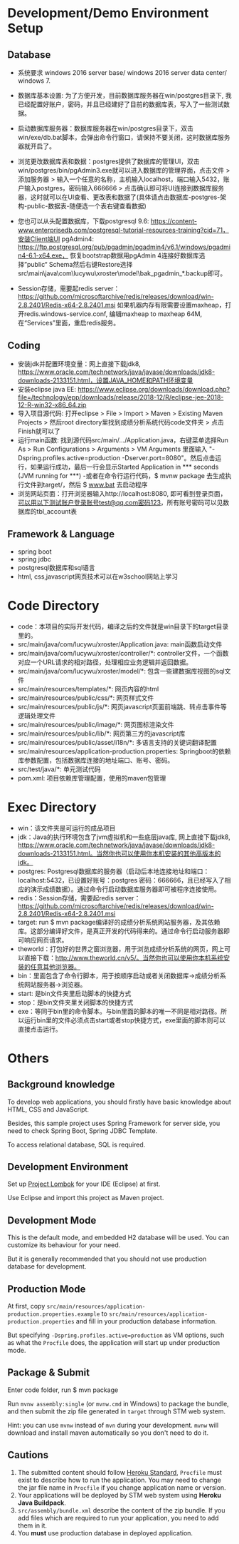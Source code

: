 # Development/Demo Environment Setup

## Database
  - 系统要求 windows 2016 server base/ windows 2016 server data center/ windows 7.
  - 数据库基本设置: 为了方便开发，目前数据库服务器在win/postgres目录下, 我已经配置好账户，密码，并且已经建好了目前的数据库表，写入了一些测试数据。
  - 启动数据库服务器：数据库服务器在win/postgres目录下，双击win/exe/db.bat脚本，会弹出命令行窗口，请保持不要关闭，这时数据库服务器就开启了。
  - 浏览更改数据库表和数据：postgres提供了数据库的管理UI，双击win/postgres/bin/pgAdmin3.exe就可以进入数据库的管理界面，点击文件 > 添加服务器 > 输入一个任意的名称，主机输入localhost，端口输入5432，账户输入postgres，密码输入666666 > 点击确认即可将UI连接到数据库服务器，这时就可以在UI查看、更改表和数据了(具体请点击数据库-postgres-架构-public-数据表-随便选一个表右键查看数据)

  - 您也可以从头配置数据库，下载postgresql 9.6: https://content-www.enterprisedb.com/postgresql-tutorial-resources-training?cid=71，安装Client端UI pgAdmin4: https://ftp.postgresql.org/pub/pgadmin/pgadmin4/v6.1/windows/pgadmin4-6.1-x64.exe， 恢复bootstrap数据用pgAdmin 4连接好数据库选择”public“ Schema然后右键Restore选择src\main\java\com\lucywu\xroster\model\bak_pgadmin_*.backup即可。

  - Session存储，需要起redis server：https://github.com/microsoftarchive/redis/releases/download/win-2.8.2401/Redis-x64-2.8.2401.msi 如果机器内存有限需要设置maxheap，打开redis.windows-service.conf, 编辑maxheap <bytes> to maxheap 64M, 在“Services”里面，重启redis服务。
  
## Coding
  - 安装jdk并配置环境变量：网上直接下载jdk8, https://www.oracle.com/technetwork/java/javase/downloads/jdk8-downloads-2133151.html，设置JAVA_HOME和PATH环境变量
  - 安装eclipse java EE: https://www.eclipse.org/downloads/download.php?file=/technology/epp/downloads/release/2018-12/R/eclipse-jee-2018-12-R-win32-x86_64.zip
  - 导入项目源代码: 打开eclipse > File > Import > Maven > Existing Maven Projects > 然后root directory里找到成绩分析系统代码code文件夹 > 点击Finish就可以了
  - 运行main函数: 找到源代码src/main/.../Application.java，右键菜单选择Run As > Run Configurations > Arguments > VM Arguments 里面输入 "-Dspring.profiles.active=production -Dserver.port=8080"。然后点击运行，如果运行成功，最后一行会显示Started Application in *** seconds (JVM running for ***) 
  -或者在命令行运行代码，$ mvnw package 去生成执行文件到target/，然后 $ www.bat 去启动程序
  - 浏览网站页面：打开浏览器输入http://localhost:8080, 即可看到登录页面，可以用以下测试账户登录账号test@qq.com密码123，所有账号密码可以见数据库的tbl_account表
 
## Framework & Language
  - spring boot
  - spring jdbc
  - postgresql数据库和sql语言
  - html, css,javascript网页技术可以在w3school网站上学习


# Code Directory

 - code：本项目的实际开发代码，编译之后的文件就是win目录下的target目录里的。
  - src/main/java/com/lucywu/xroster/Application.java: main函数启动文件
  - src/main/java/com/lucywu/xroster/controller/*: controller文件，一个函数对应一个URL请求的相对路径，处理相应业务逻辑并返回数据。
  - src/main/java/com/lucywu/xroster/model/*: 包含一些建数据库视图的sql文件
  - src/main/resources/templates/*: 网页内容的html
  - src/main/resources/public/css/*: 网页样式文件
  - src/main/resources/public/js/*: 网页javascript页面前端跳、转点击事件等逻辑处理文件
  - src/main/resources/public/image/*: 网页图标渲染文件
  - src/main/resources/public/lib/*: 网页第三方的javascript库
  - src/main/resources/public/asset/i18n/*: 多语言支持的关键词翻译配置
  - src/main/resources/application-production.properties: Springboot的依赖库参数配置，包括数据库连接的地址端口、账号、密码。
  - src/test/java/*: 单元测试代码
  - pom.xml: 项目依赖库管理配置，使用的maven包管理

 
# Exec Directory
 
 - win：该文件夹是可运行的成品项目
  - jdk：Java的执行环境包含了jvm虚拟机和一些底层java库, 网上直接下载jdk8, https://www.oracle.com/technetwork/java/javase/downloads/jdk8-downloads-2133151.html。当然你也可以使用你本机安装的其他高版本的jdk。
  - postgres: Postgresql数据库的服务器（启动后本地连接地址和端口：localhost:5432，已设置好账号：postgres 密码：666666，且已经写入了相应的演示成绩数据）。通过命令行启动数据库服务器即可被程序连接使用。
  - redis：Session存储，需要起redis server：https://github.com/microsoftarchive/redis/releases/download/win-2.8.2401/Redis-x64-2.8.2401.msi
  - target: run $ mvn package编译好的成绩分析系统网站服务器，及其依赖库。这部分编译好文件，是真正开发的代码得来的。通过命令行启动服务器即可响应网页请求。
  - theworld：打包好的世界之窗浏览器，用于浏览成绩分析系统的网页，网上可以直接下载：http://www.theworld.cn/v5/。当然你也可以使用你本机系统安装的任意其他浏览器。
  - bin：里面包含了命令行脚本，用于按顺序启动或者关闭数据库->成绩分析系统网站服务器->浏览器。
  - start: 是bin文件夹里启动脚本的快捷方式
  - stop：是bin文件夹里关闭脚本的快捷方式
  - exe：等同于bin里的命令脚本。与bin里面的脚本的唯一不同是相对路径。所以运行bin里的文件必须点击start或者stop快捷方式，exe里面的脚本则可以直接点击运行。

  
# Others
 
## Background knowledge

To develop web applications, you should firstly have basic knowledge about HTML, CSS and JavaScript.

Besides, this sample project uses Spring Framework for server side, you need to check Spring Boot, Spring JDBC Template.

To access relational database, SQL is required.

## Development Environment

Set up [Project Lombok](https://projectlombok.org/) for your IDE (Eclipse) at first.

Use Eclipse and import this project as Maven project.

## Development Mode

This is the default mode, and embedded H2 database will be used.
You can customize its behaviour for your need.

But it is generally recommended that you should not use production database for development.

## Production Mode

At first, copy `src/main/resources/application-production.properties.example` to `src/main/resources/application-production.properties` and fill in your production database information.

But specifying `-Dspring.profiles.active=production` as VM options, such as what the `Procfile` does, the application will start up under production mode.

## Package & Submit

Enter code folder, run $ mvn package

Run `mvnw assembly:single` (or `mvnw.cmd` in Windows) to package the bundle, and then submit the zip file generated in `target` through STM web system.

Hint: you can use `mvnw` instead of `mvn` during your development. `mvnw` will download and install maven automatically so you don't need to do it.

## Cautions

1. The submitted content should follow [Heroku Standard](https://devcenter.heroku.com/articles/getting-started-with-java#define-a-procfile),
`Procfile` must exist to describe how to run the application. You may need to change the jar file name in `Procfile` if you change application name or version.
2. Your applications will be deployed by STM web system using **Heroku Java Buildpack**.
3. `src/assembly/bundle.xml` describe the content of the zip bundle. If you add files which are required to run your application, you need to add them in it.
4. You **must** use production database in deployed application.
